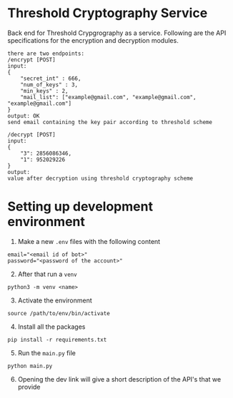 # Threshold Cryptography Service

Back end for Threshold Crypgrography as a service. Following are the API specifications for the encryption and decryption modules.

```
there are two endpoints:
/encrypt [POST]
input:
{
    "secret_int" : 666,
    "num_of_keys" : 3,
    "min_keys" : 2,
    "mail_list": ["example@gmail.com", "example@gmail.com", "example@gmail.com"]
}
output: OK
send email containing the key pair according to threshold scheme
```

```
/decrypt [POST]
input:
{
    "3": 2856086346,
    "1": 952029226
}
output:
value after decryption using threshold cryptography scheme
```

# Setting up development environment

1. Make a new `.env` files with the following content

```
email="<email id of bot>"
password="<password of the account>"
```

2. After that run a `venv`

```
python3 -m venv <name>
```

3. Activate the environment

```
source /path/to/env/bin/activate
```

4. Install all the packages

```
pip install -r requirements.txt
```

5. Run the `main.py` file

```
python main.py
```

6. Opening the dev link will give a short description of the API's that we provide
